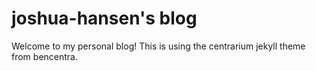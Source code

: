# joshua-hansen's blog

Welcome to my personal blog! This is using the centrarium jekyll theme from bencentra.



